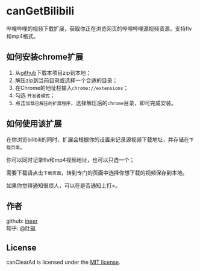 # canGetBilibili
哔哩哔哩的视频下载扩展，获取你正在浏览网页的哔哩哔哩源视频资源，支持flv和mp4格式。

## 如何安装chrome扩展

1. 从[github](https://github.com/ineer/canGetBilibili/archive/master.zip)下载本项目zip到本地；
2. 解压zip到当前目录或选择一个合适的目录；
3. 在Chrome的地址栏输入`chrome://extensions`；
4. 勾选 `开发者模式`；
4. 点击`加载已解压的扩展程序`，选择解压后的`chrome`目录，即可完成安装。

## 如何使用该扩展

在你浏览bilibili的同时，扩展会根据你的设置来记录源视频下载地址，并存储在`下载页面`，

你可以同时记录flv和mp4视频地址，也可以只选一个；

需要下载请点击`下载页面`，转到专门的页面中选择你想下载的视频保存到本地。

如果你觉得通知很烦人，可以在是否通知上打×。

## 作者

github: [ineer](https://github.com/ineer)  
知乎: [@叶砜](http://www.zhihu.com/people/ineer)

## License

canClearAd is licensed under the [MIT license](http://opensource.org/licenses/MIT).
